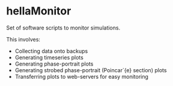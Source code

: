 hellaMonitor
============

Set of software scripts to monitor simulations. 

This involves:

  * Collecting data onto backups
  * Generating timeseries plots
  * Generating phase-portrait plots
  * Generating strobed phase-portrait (Poincar\`{e} section) plots
  * Transferring plots to web-servers for easy monitoring


